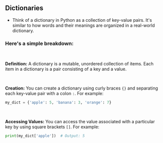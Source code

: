 ## Dictionaries

- Think of a dictionary in Python as a collection of key-value pairs. It's similar to how words and their meanings are organized in a real-world dictionary.

### Here's a simple breakdown:

<br>

**Definition:** A dictionary is a mutable, unordered collection of items. Each item in a dictionary is a pair consisting of a key and a value.

<br>

**Creation:** You can create a dictionary using curly braces `{}` and separating each key-value pair with a colon `:`. For example:

```python
my_dict = {'apple': 5, 'banana': 3, 'orange': 7}

```

<br>

**Accessing Values:** You can access the value associated with a particular key by using square brackets `[]`. For example:

```python
print(my_dict['apple'])  # Output: 5
```
